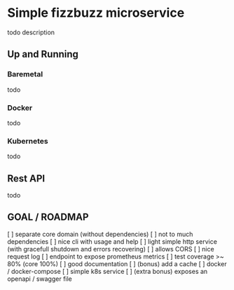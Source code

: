 # Simple fizzbuzz microservice

todo description

## Up and Running

### Baremetal

todo

### Docker

todo

### Kubernetes

todo

## Rest API

todo

## GOAL / ROADMAP

[ ] separate core domain (without dependencies)
[ ] not to much dependencies
[ ] nice cli with usage and help
[ ] light simple http service (with gracefull shutdown and errors recovering)
[ ] allows CORS
[ ] nice request log
[ ] endpoint to expose prometheus metrics
[ ] test coverage >~ 80% (core 100%)
[ ] good documentation
[ ] (bonus) add a cache
[ ] docker / docker-compose
[ ] simple k8s service
[ ] (extra bonus) exposes an openapi / swagger file
